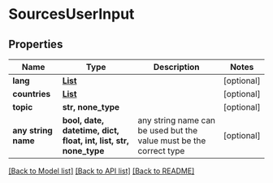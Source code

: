 # SourcesUserInput


## Properties
Name | Type | Description | Notes
------------ | ------------- | ------------- | -------------
**lang** | [**List**](List.md) |  | [optional] 
**countries** | [**List**](List.md) |  | [optional] 
**topic** | **str, none_type** |  | [optional] 
**any string name** | **bool, date, datetime, dict, float, int, list, str, none_type** | any string name can be used but the value must be the correct type | [optional]

[[Back to Model list]](../README.md#documentation-for-models) [[Back to API list]](../README.md#documentation-for-api-endpoints) [[Back to README]](../README.md)


